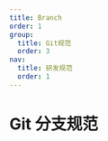 ```yaml
---
title: Branch
order: 1
group:
  title: Git规范
  order: 3
nav:
  title: 研发规范
  order: 1
---
```


# Git 分支规范
